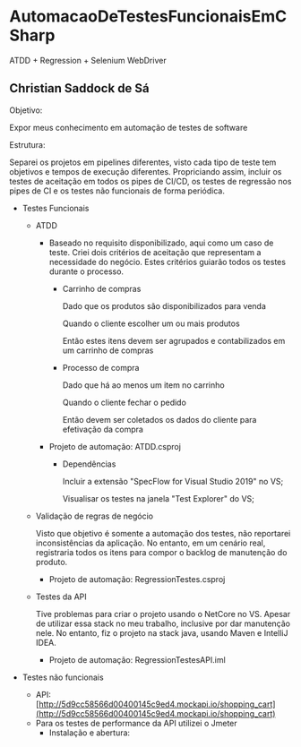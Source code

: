 # AutomacaoDeTestesFuncionaisEmCSharp
 ATDD + Regression + Selenium WebDriver

## Christian Saddock de Sá

Objetivo: 

Expor meus conhecimento em automação de testes de software

Estrutura:

Separei os projetos em pipelines diferentes, visto cada tipo de teste tem objetivos e tempos de execução diferentes. Propriciando assim, incluir os testes de aceitação em todos os pipes de CI/CD, os testes de regressão nos pipes de CI e os testes não funcionais de forma periódica.

- Testes Funcionais
    - ATDD
        - Baseado no requisito disponibilizado, aqui como um caso de teste. Criei dois critérios de aceitação que representam a necessidade do negócio. Estes critérios guiarão todos os testes durante o processo.
            - Carrinho de compras

                Dado que os produtos são disponibilizados para venda

                Quando o cliente escolher um ou mais produtos

                Então estes itens devem ser agrupados e contabilizados em um carrinho de compras

            - Processo de compra

                Dado que há ao menos um item no carrinho

                Quando o cliente fechar o pedido

                Então devem ser coletados os dados do cliente para efetivação da compra

        - Projeto de automação: ATDD.csproj
            - Dependências

                Incluir a extensão "SpecFlow for Visual Studio 2019" no VS;

                Visualisar os testes na janela "Test Explorer" do VS;

    - Validação de regras de negócio

        Visto que objetivo é somente a automação  dos testes, não reportarei inconsistências da aplicação. No entanto, em um cenário real, registraria todos os itens para compor o backlog de manutenção do produto.

        - Projeto de automação: RegressionTestes.csproj
    - Testes da API

        Tive problemas para criar o projeto usando o NetCore no VS. Apesar de utilizar essa stack no meu trabalho, inclusive por dar manutenção nele. No entanto, fiz o projeto na stack java, usando Maven e IntelliJ IDEA.

        - Projeto de automação: RegressionTestesAPI.iml

- Testes não funcionais
    - API: [http://5d9cc58566d00400145c9ed4.mockapi.io/shopping_cart](http://5d9cc58566d00400145c9ed4.mockapi.io/shopping_cart)
    - Para os testes de performance da API utilizei o Jmeter
        - Instalação e abertura:
